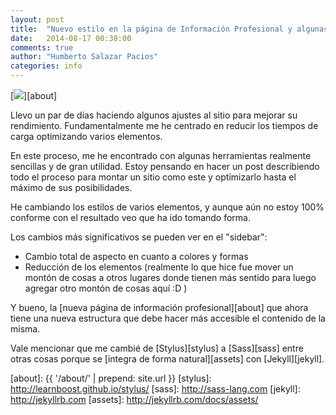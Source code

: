 ```yaml
---
layout: post
title:  "Nuevo estilo en la página de Información Profesional y algunas optimizaciones"
date:   2014-08-17 00:38:00
comments: true
author: "Humberto Salazar Pacios"
categories: info
---
```


[<img class="pull-right post-image" src="{{ '/img/posts/2014/08/update-about-page.png' | prepend: site.url }}">][about]

Llevo un par de días haciendo algunos ajustes al sitio para mejorar su rendimiento. Fundamentalmente me he centrado en reducir los tiempos de carga optimizando varios elementos.

En este proceso, me he encontrado con algunas herramientas realmente sencillas y de gran utilidad. Estoy pensando en hacer un post describiendo todo el proceso para montar un sitio como este y optimizarlo hasta el máximo de sus posibilidades.

He cambiando los estilos de varios elementos, y aunque aún no estoy 100% conforme con el resultado veo que ha ido tomando forma.

Los cambios más significativos se pueden ver en el "sidebar":

- Cambio total de aspecto en cuanto a colores y formas
- Reducción de los elementos (realmente lo que hice fue mover un montón de cosas a otros lugares donde tienen más sentido para luego agregar otro montón de cosas aquí :D )

Y bueno, la [nueva página de información profesional][about] que ahora tiene una nueva estructura que debe hacer más accesible el contenido de la misma.

Vale mencionar que me cambié de [Stylus][stylus] a [Sass][sass] entre otras cosas porque se [integra de forma natural][assets] con [Jekyll][jekyll].

[about]: {{ '/about/' | prepend: site.url }}
[stylus]: http://learnboost.github.io/stylus/
[sass]: http://sass-lang.com
[jekyll]: http://jekyllrb.com
[assets]: http://jekyllrb.com/docs/assets/
